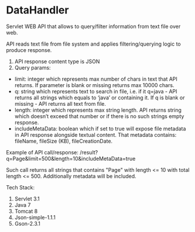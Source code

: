 # DataHandler

Servlet WEB API that allows to query/filter information from text file over web.

API reads text file from file system and applies filtering/querying logic to produce response.

1. API response content type is JSON
2. Query params:
- limit: integer which represents max number of chars in text that API returns. If parameter is blank or missing returns max 10000 chars.
- q: string which represents text to search in file, i.e. if it q=java - API returns all strings which equals to ‘java’ or containing it. If q is blank or missing - API returns all text from file.
- length: integer which represents max string length. API returns string which doesn’t exceed that number or if there is no such strings empty response. 
- includeMetaData: boolean which if set to true will expose file metadata in API response alongside textual content. That metadata contains: fileName, fileSize (KB), fileCreationDate. 

Example of API call/response:
/result?q=Page&limit=500&length=10&includeMetaData=true

Such call returns all strings that contains "Page" with length <= 10 with total length <=
500. Additionally metadata will be included.

Tech Stack:
1. Servlet 3.1
2. Java 7
3. Tomcat 8
4. Json-simple-1.1.1
5. Gson-2.3.1
